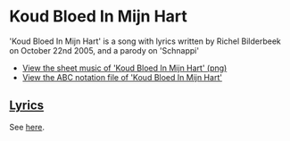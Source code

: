 # Koud Bloed In Mijn Hart

'Koud Bloed In Mijn Hart' is a song with lyrics
written by Richel Bilderbeek on October 22nd 2005,
and a parody on 'Schnappi'

- [View the sheet music of 'Koud Bloed In Mijn Hart' (png)](46_koud_bloed_in_mijn_hart.png)
- [View the ABC notation file of 'Koud Bloed In Mijn Hart'](46_koud_bloed_in_mijn_hart.abc)

## [Lyrics](46_koud_bloed_in_mijn_hart.txt)

See [here](46_koud_bloed_in_mijn_hart.txt).
